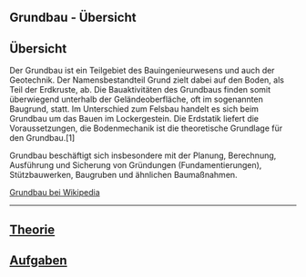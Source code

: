
Grundbau - Übersicht
---
## Übersicht

Der Grundbau ist ein Teilgebiet des Bauingenieurwesens und auch der Geotechnik. Der Namensbestandteil Grund zielt dabei auf den Boden, als Teil der Erdkruste, ab. Die Bauaktivitäten des Grundbaus finden somit überwiegend unterhalb der Geländeoberfläche, oft im sogenannten Baugrund, statt. Im Unterschied zum Felsbau handelt es sich beim Grundbau um das Bauen im Lockergestein. Die Erdstatik liefert die Voraussetzungen, die Bodenmechanik ist die theoretische Grundlage für den Grundbau.[1]

Grundbau beschäftigt sich insbesondere mit der Planung, Berechnung, Ausführung und Sicherung von Gründungen (Fundamentierungen), Stützbauwerken, Baugruben und ähnlichen Baumaßnahmen.

[Grundbau bei Wikipedia](https://de.wikipedia.org/wiki/Grundbau)

---
## [Theorie](theorie.md)
## [Aufgaben](aufgaben.md)
